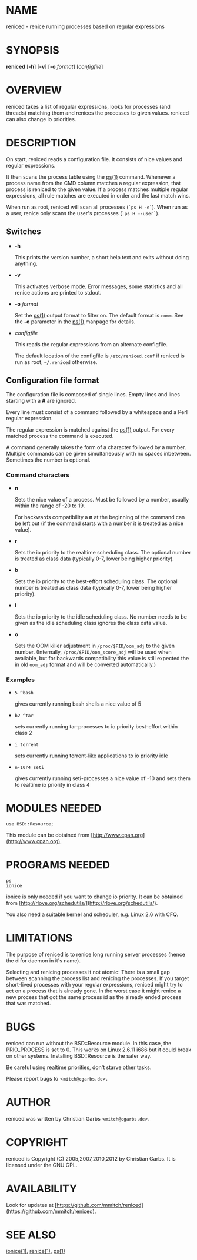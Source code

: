 # NAME

reniced - renice running processes based on regular expressions

# SYNOPSIS

**reniced**
\[**-h**\]
\[**-v**\]
\[**-o** _format_\]
\[_configfile_\]

# OVERVIEW

reniced takes a list of regular expressions, looks for processes (and
threads) matching them and renices the processes to given values.
reniced can also change io priorities.

# DESCRIPTION

On start, reniced reads a configuration file.  It consists of nice
values and regular expressions.

It then scans the process table using the [ps(1)](http://man.he.net/man1/ps) command.
Whenever a process name from the CMD column matches a regular
expression, that process is reniced to the given value.  If a process
matches multiple regular expressions, all rule matches are executed in
order and the last match wins.

When run as root, reniced will scan all processes (`` `ps H -e` ``).
When run as a user, renice only scans the user's processes (`` `ps H --user` ``).

## Switches

- **-h**

    This prints the version number, a short help text and exits without
    doing anything.

- **-v**

    This activates verbose mode.  Error messages, some statistics and all
    renice actions are printed to stdout.

- **-o** _format_

    Set the [ps(1)](http://man.he.net/man1/ps) output format to filter on.  The default format is
    `comm`.  See the **-o** parameter in the [ps(1)](http://man.he.net/man1/ps) manpage for details.

- _configfile_

    This reads the regular expressions from an alternate configfile.

    The default location of the configfile is `/etc/reniced.conf` if reniced
    is run as root, `~/.reniced` otherwise.

## Configuration file format

The configuration file is composed of single lines.  Empty lines and
lines starting with a **#** are ignored.

Every line must consist of a command followed by a whitespace and a
Perl regular expression.

The regular expression is matched against the [ps(1)](http://man.he.net/man1/ps) output.  For
every matched process the command is executed.

A command generally takes the form of a character followed by a
number.  Multiple commands can be given simultaneously with no spaces
inbetween.  Sometimes the number is optional.  

### Command characters

- **n**

    Sets the nice value of a process.  Must be followed by a number,
    usually within the range of -20 to 19.

    For backwards compatibility a **n** at the beginning of the command can
    be left out (if the command starts with a number it is treated as a
    nice value).

- **r**

    Sets the io priority to the realtime scheduling class.  The optional
    number is treated as class data (typically 0-7, lower being higher
    priority).

- **b**

    Sets the io priority to the best-effort scheduling class.  The
    optional number is treated as class data (typically 0-7, lower being
    higher priority).

- **i**

    Sets the io priority to the idle scheduling class.  No number needs to
    be given as the idle scheduling class ignores the class data value.

- **o**

    Sets the OOM killer adjustment in `/proc/$PID/oom_adj` to the given
    number.  (Internally, `/proc/$PID/oom_score_adj` will be used when
    available, but for backwards compatibility this value is still
    expected the in old `oom_adj` format and will be converted
    automatically.)

### Examples

- `5 ^bash`

    gives currently running bash shells a nice value of 5

- `b2 ^tar` 

    sets currently running tar-processes to io priority best-effort within class 2

- `i torrent`

    sets currently running torrent-like applications to io priority idle

- `n-10r4 seti`

    gives currently running seti-processes a nice value of -10 and sets
    them to realtime io priority in class 4

# MODULES NEEDED

    use BSD::Resource;

This module can be obtained from [http://www.cpan.org](http://www.cpan.org).

# PROGRAMS NEEDED

    ps
    ionice

ionice is only needed if you want to change io priority.  It can be
obtained from [http://rlove.org/schedutils/](http://rlove.org/schedutils/).

You also need a suitable kernel and scheduler, e.g. Linux 2.6 with
CFQ.

# LIMITATIONS

The purpose of reniced is to renice long running server processes
(hence the **d** for daemon in it's name).

Selecting and renicing processes it not atomic: There is a small gap
between scanning the process list and renicing the processes.  If you
target short-lived processes with your regular expressions, reniced
might try to act on a process that is already gone.  In the worst case
it might renice a new process that got the same process id as the
already ended process that was matched.

# BUGS

reniced can run without the BSD::Resource module.  In this case, the
PRIO\_PROCESS is set to 0.  This works on Linux 2.6.11 i686 but it
could break on other systems.  Installing BSD::Resource is the safer
way.

Be careful using realtime priorities, don't starve other tasks.

Please report bugs to <`mitch@cgarbs.de`>.

# AUTHOR

reniced was written by Christian Garbs <`mitch@cgarbs.de`>.

# COPYRIGHT

reniced is Copyright (C) 2005,2007,2010,2012 by Christian Garbs.  It is
licensed under the GNU GPL.

# AVAILABILITY

Look for updates at [https://github.com/mmitch/reniced](https://github.com/mmitch/reniced).

# SEE ALSO

[ionice(1)](http://man.he.net/man1/ionice), [renice(1)](http://man.he.net/man1/renice), [ps(1)](http://man.he.net/man1/ps)
